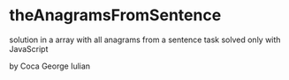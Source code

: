 # theAnagramsFromSentence
solution in a array with all anagrams from a sentence
task solved only with JavaScript

by Coca George Iulian
